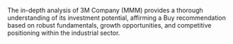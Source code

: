 The in-depth analysis of 3M Company (MMM) provides a thorough understanding of its investment potential, affirming a Buy recommendation based on robust fundamentals, growth opportunities, and competitive positioning within the industrial sector.
